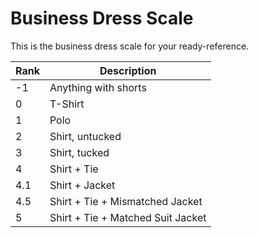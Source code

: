 # Business Dress Scale

This is the business dress scale for your ready-reference.


Rank | Description
--- | --- 
-1 | Anything with shorts
0 | T-Shirt
1 | Polo
2 | Shirt, untucked
3 | Shirt, tucked
4 | Shirt + Tie
4.1 | Shirt + Jacket
4.5 | Shirt + Tie + Mismatched Jacket
5  | Shirt + Tie + Matched Suit Jacket
